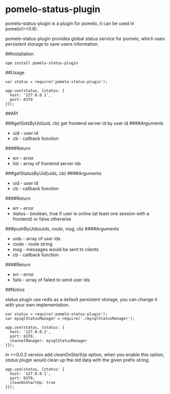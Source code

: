 pomelo-status-plugin
====================

pomelo-status-plugin is a plugin for pomelo, it can be used in pomelo(>=0.6).

pomelo-status-plugin provides global status service for pomelo, which uses persistent storage to save users information.

##Installation

```
npm install pomelo-status-plugin
```

##Usage

```
var status = require('pomelo-status-plugin');

app.use(status, {status: {
  host: '127.0.0.1',
  port: 6379
}});

```

##API

###getSidsByUid(uid, cb)
get frontend server id by user id
####Arguments
+ uid - user id
+ cb - callback function

####Return
+ err - error
+ list - array of frontend server ids

###getStatusByUid(uids, cb)
####Arguments
+ uid - user id
+ cb - callback function

####Return
+ err - error
+ status - boolean, true if user is online (at least one session with a frontend) or false otherwise

###pushByUids(uids, route, msg, cb)
####Arguments
+ uids - array of user ids
+ route - route string
+ msg - messages would be sent to clients
+ cb - callback function

####Return
+ err - error
+ fails - array of failed to send user ids

##Notice

status plugin use redis as a default persistent storage, you can change it with your own implementation. 

```
var status = require('pomelo-status-plugin');
var mysqlStatusManager = require('./mysqlStatusManager');

app.use(status, {status: {
  host: '127.0.0.1',
  port: 6379,
  channelManager: mysqlStatusManager
}});

```
in >=0.0.3 version add cleanOnStartUp option, when you enable this option, status plugin would clean up the old data with the given prefix string.

```
app.use(status, {status: {
  host: '127.0.0.1',
  port: 6379,
  cleanOnStartUp: true
}});

```
